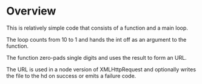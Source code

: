 # Overview

This is relatively simple code that consists of a function and a main loop. 

The loop counts from 10 to 1 and hands the int off as an argument to the function.

The function zero-pads single digits and uses the result to form an URL.

The URL is used in a node version of XMLHttpRequest and optionally writes the 
file to the hd on success or emits a failure code.



